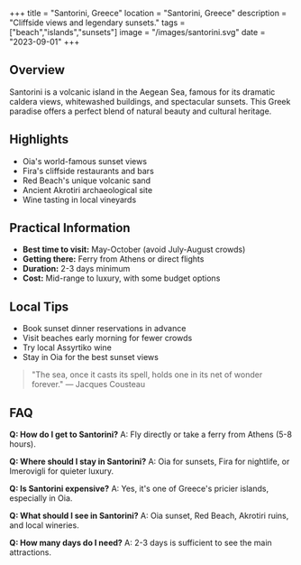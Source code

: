 +++
title = "Santorini, Greece"
location = "Santorini, Greece"
description = "Cliffside views and legendary sunsets."
tags = ["beach","islands","sunsets"]
image = "/images/santorini.svg"
date = "2023-09-01"
+++

## Overview

Santorini is a volcanic island in the Aegean Sea, famous for its dramatic caldera views, whitewashed buildings, and spectacular sunsets. This Greek paradise offers a perfect blend of natural beauty and cultural heritage.

## Highlights

- Oia's world-famous sunset views
- Fira's cliffside restaurants and bars
- Red Beach's unique volcanic sand
- Ancient Akrotiri archaeological site
- Wine tasting in local vineyards

## Practical Information

- **Best time to visit:** May-October (avoid July-August crowds)
- **Getting there:** Ferry from Athens or direct flights
- **Duration:** 2-3 days minimum
- **Cost:** Mid-range to luxury, with some budget options

## Local Tips

- Book sunset dinner reservations in advance
- Visit beaches early morning for fewer crowds
- Try local Assyrtiko wine
- Stay in Oia for the best sunset views

> "The sea, once it casts its spell, holds one in its net of wonder forever." — Jacques Cousteau

## FAQ

**Q: How do I get to Santorini?**
A: Fly directly or take a ferry from Athens (5-8 hours).

**Q: Where should I stay in Santorini?**
A: Oia for sunsets, Fira for nightlife, or Imerovigli for quieter luxury.

**Q: Is Santorini expensive?**
A: Yes, it's one of Greece's pricier islands, especially in Oia.

**Q: What should I see in Santorini?**
A: Oia sunset, Red Beach, Akrotiri ruins, and local wineries.

**Q: How many days do I need?**
A: 2-3 days is sufficient to see the main attractions.